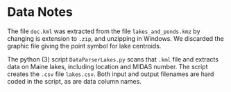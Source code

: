 # Data Notes

The file `doc.kml` was extracted from the file `lakes_and_ponds.kmz`
by changing is extension to `.zip`, and unzipping in Windows.  We
discarded the graphic file giving the point symbol for lake centroids.

The python (3) script `DataParserLakes.py` scans that `.kml` file and extracts
data on Maine lakes, including location and MIDAS number.  The script
creates the `.csv` file `lakes.csv`.  Both input and output
filenames are hard coded in the script, as are data column names.